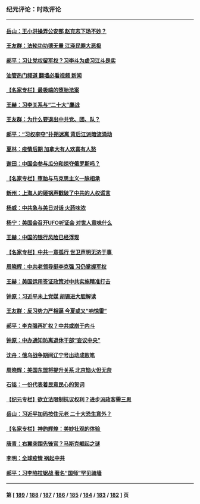 ### 纪元评论：时政评论
---
#### [岳山：王小洪操弄公安部 赵克志下场不妙？](../../pages/nsc1025/n13741523.md?05220330) 
#### [王友群：法轮功功德无量 江泽民罪大恶极](../../pages/nsc1025/n13741673.md?05220330) 
#### [郝平：习让党权留军权？习李斗为虚习江斗是实](../../pages/nsc1025/n13741788.md?05220330) 
#### [油管热门频道 翻墙必看视频 新闻](ok?05220330)
#### [【名家专栏】最极端的堕胎法案](../../pages/nsc1025/n13741602.md?05220330) 
#### [王赫：习李关系与“二十大”鏖战](../../pages/nsc1025/n13741425.md?05220330) 
#### [王友群：为什么要退出中共党、团、队？](../../pages/nsc1025/n13739453.md?05220330) 
#### [郝平：“习权李夺”扑朔迷离 背后江派暗流涌动](../../pages/nsc1025/n13741043.md?05220330) 
#### [夏林：疫情后期 加拿大有人欢喜有人愁](../../pages/nsc1025/n13740969.md?05220330) 
#### [谢田：中国会参与瓜分和掠夺俄罗斯吗？](../../pages/nsc1025/n13741034.md?05220330) 
#### [【名家专栏】堕胎与马克思主义一脉相承](../../pages/nsc1025/n13740743.md?05220330) 
#### [新州：上海人的砸锅声戳破了中共的人权谎言](../../pages/nsc1025/n13741026.md?05220330) 
#### [杨威：中共急与美日对话 火药味浓](../../pages/nsc1025/n13740330.md?05220330) 
#### [杨宁：美国会召开UFO听证会 对世人意味什么](../../pages/nsc1025/n13740963.md?05220330) 
#### [王赫：中国的银行风险已经浮现](../../pages/nsc1025/n13740486.md?05220330) 
#### [【名家专栏】中共一意孤行 世卫声明无济于事 ](../../pages/nsc1025/n13739907.md?05220330) 
#### [周晓辉：中共老领导挺李克强 习仍掌握军权](../../pages/nsc1025/n13739868.md?05220330) 
#### [王赫：美国运用签证政策对中共实施精准打击](../../pages/nsc1025/n13739474.md?05220330) 
#### [钟原：习近平未上党媒 胡锡进大胆解读](../../pages/nsc1025/n13739454.md?05220330) 
#### [王友群：反习势力严相逼 今夏或又“响惊雷”](../../pages/nsc1025/n13739442.md?05220330) 
#### [郝平：李克强再扩权？中共或崩于内斗](../../pages/nsc1025/n13739371.md?05220330) 
#### [钟原：中办通知防离退休干部“妄议中央”](../../pages/nsc1025/n13738566.md?05220330) 
#### [沈舟：俄乌战争期间辽宁号出动成败笔](../../pages/nsc1025/n13737879.md?05220330) 
#### [周晓辉：美国东盟将提升关系 北京恼火但无奈](../../pages/nsc1025/n13738650.md?05220330) 
#### [石铭：一份代表着民意民心的贺词](../../pages/nsc1025/n13738655.md?05220330) 
#### [【纪元专栏】欲立法限制抗议权利？进步派政客需三思](../../pages/nsc1025/n13738599.md?05220330) 
#### [岳山：习近平加码按住元老 二十大恐生意外？](../../pages/nsc1025/n13738445.md?05220330) 
#### [【名家专栏】神韵辉煌：美妙壮观的体验 ](../../pages/nsc1025/n13738518.md?05220330) 
#### [唐青：右翼突围先锋官？马斯克崛起之谜](../../pages/nsc1025/n13738230.md?05220330) 
#### [李明：全球疫情 祸起中共](../../pages/nsc1025/n13737987.md?05220330) 
#### [郝平：习李陷拉锯战 著名“国师”罕见骑墙](../../pages/nsc1025/n13737977.md?05220330) 

---
#### 第 [ [189](./189.md?05220330) / [188](./188.md?05220330) / [187](./187.md?05220330) / [186](./186.md?05220330) / [185](./185.md?05220330) / [184](./184.md?05220330) / [183](./183.md?05220330) / [182](./182.md?05220330) ] 页

